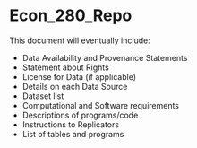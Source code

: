 # Econ_280_Repo

This document will eventually include: 
- Data Availability and Provenance Statements
- Statement about Rights
- License for Data (if applicable)
- Details on each Data Source
- Dataset list
- Computational and Software requirements
- Descriptions of programs/code
- Instructions to Replicators
- List of tables and programs
